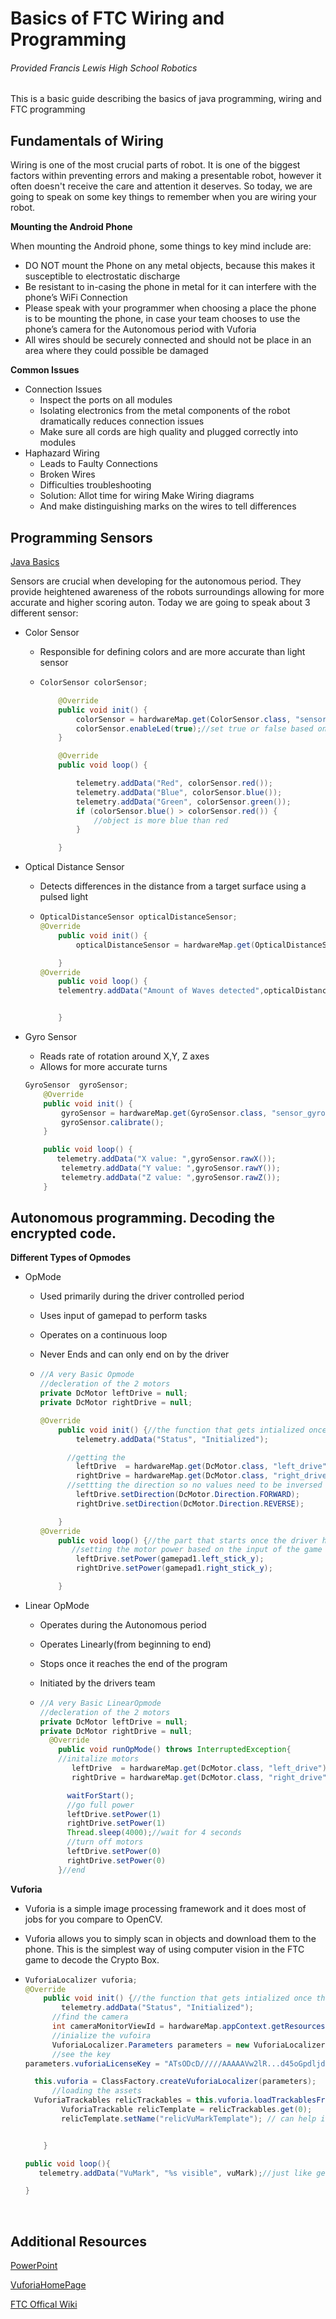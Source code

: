 # Basics of FTC Wiring and Programming

###### Provided Francis Lewis High School Robotics

This is a basic guide describing the  basics of java programming, wiring and FTC programming



## Fundamentals of Wiring

Wiring is one of the most crucial parts of robot. It is one of the biggest factors within preventing errors and making a presentable robot, however it often doesn't receive the care and attention it deserves. So today, we are going to speak on some key things to remember when you are wiring your robot. 	

**Mounting the Android Phone**

When mounting the Android phone, some things to key mind include are:

- DO NOT mount the Phone on any metal objects, because this makes it susceptible to electrostatic discharge
- Be resistant to in-casing the phone in metal for it can interfere with the phone’s WiFi Connection
- Please speak with your programmer when choosing a place the phone is to be mounting the phone, in case your team chooses to use the phone’s camera for the Autonomous period with Vuforia
- All wires should be securely connected and should not be place in an area where they could possible be damaged

**Common Issues**

- Connection Issues
  - Inspect the ports on all modules
  - Isolating electronics from the metal components of the robot dramatically reduces connection issues
  - Make sure all cords are high quality and plugged correctly into modules
- Haphazard Wiring
  - Leads to Faulty Connections
  - Broken Wires
  - Difficulties troubleshooting
  - Solution: Allot time for wiring Make Wiring diagrams
  - And make distinguishing marks on the wires to tell differences

## Programming Sensors

[Java Basics](https://github.com/Dr-D12345/FTCProgrammingandWiring/blob/master/bascis_in_java.md)

Sensors are crucial when developing for the autonomous period. They provide heightened awareness of the robots surroundings allowing for more accurate and higher scoring auton. Today we are going to speak about 3 different sensor:

- Color Sensor

  - Responsible for defining colors and are more accurate than light sensor

  - ```java
    ColorSensor colorSensor;

        @Override
        public void init() {
            colorSensor = hardwareMap.get(ColorSensor.class, "sensor_color");
            colorSensor.enableLed(true);//set true or false based on how much light the color sensor is receiveing
        }

        @Override
        public void loop() {

            telemetry.addData("Red", colorSensor.red());
            telemetry.addData("Blue", colorSensor.blue());
            telemetry.addData("Green", colorSensor.green());
            if (colorSensor.blue() > colorSensor.red()) {
                //object is more blue than red
            }

        }
    ```

- Optical Distance Sensor

  - Detects differences in the distance from a target surface using a pulsed light

  - ```java
    OpticalDistanceSensor opticalDistanceSensor;
    @Override
    	public void init() {
    		opticalDistanceSensor = hardwareMap.get(OpticalDistanceSensor.class, "sensor_ods");

        }
    @Override
        public void loop() {
        telementry.addData("Amount of Waves detected",opticalDistanceSensor.getLightDetected());


        }

    ```

- Gyro Sensor

  - Reads rate of rotation around X,Y, Z axes
  - Allows for more accurate turns

  ```java
  GyroSensor  gyroSensor;
      @Override
      public void init() {
          gyroSensor = hardwareMap.get(GyroSensor.class, "sensor_gyro");
          gyroSensor.calibrate();
      }

      public void loop() {
         telemetry.addData("X value: ",gyroSensor.rawX());
          telemetry.addData("Y value: ",gyroSensor.rawY());
          telemetry.addData("Z value: ",gyroSensor.rawZ());
      }
  ```

## Autonomous programming. Decoding the encrypted code.

**Different Types of Opmodes**

- OpMode

  - Used primarily during the driver controlled period

  - Uses input of gamepad to perform tasks

  - Operates on a continuous loop

  - Never Ends and can only end on by the driver

  - ```java
    //A very Basic Opmode
    //decleration of the 2 motors
    private DcMotor leftDrive = null;
    private DcMotor rightDrive = null;

    @Override
        public void init() {//the function that gets intialized once the driver hits init
            telemetry.addData("Status", "Initialized");

          //getting the
            leftDrive  = hardwareMap.get(DcMotor.class, "left_drive");
            rightDrive = hardwareMap.get(DcMotor.class, "right_drive");
          //settting the direction so no values need to be inversed
           	leftDrive.setDirection(DcMotor.Direction.FORWARD);
            rightDrive.setDirection(DcMotor.Direction.REVERSE);

        }
    @Override
        public void loop() {//the part that starts once the driver hits play
           //setting the motor power based on the input of the game pad
            leftDrive.setPower(gamepad1.left_stick_y);
            rightDrive.setPower(gamepad1.right_stick_y);

        }

    ```

- Linear OpMode

  - Operates during the Autonomous period

  - Operates Linearly(from beginning to end)

  - Stops once it reaches the end of the program

  - Initiated by the drivers team

  - ```java
    //A very Basic LinearOpmode
    //decleration of the 2 motors
    private DcMotor leftDrive = null;
    private DcMotor rightDrive = null;
      @Override
        public void runOpMode() throws InterruptedException{
    	//initalize motors
           leftDrive  = hardwareMap.get(DcMotor.class, "left_drive");
           rightDrive = hardwareMap.get(DcMotor.class, "right_drive");

          waitForStart();
          //go full power
          leftDrive.setPower(1)
          rightDrive.setPower(1)
          Thread.sleep(4000);//wait for 4 seconds
          //turn off motors
          leftDrive.setPower(0)
          rightDrive.setPower(0)
        }//end

    ```

**Vuforia**

- Vuforia is a simple image processing framework and it does most of jobs for you compare to OpenCV.


- Vuforia allows you to simply scan in objects and download them to the phone. This is the simplest way of using computer vision in the FTC game to decode the Crypto Box.

- ```java
  VuforiaLocalizer vuforia;
  @Override
      public void init() {//the function that gets intialized once the driver hits init
          telemetry.addData("Status", "Initialized");
        //find the camera
        int cameraMonitorViewId = hardwareMap.appContext.getResources().getIdentifier("cameraMonitorViewId", "id", hardwareMap.appContext.getPackageName());
        //inialize the vufoira
        VuforiaLocalizer.Parameters parameters = new VuforiaLocalizer.Parameters(cameraMonitorViewId);
        //see the key
  parameters.vuforiaLicenseKey = "ATsODcD/////AAAAAVw2lR...d45oGpdljdOh5LuFB9nDNfckoxb8COxKSFX";

    this.vuforia = ClassFactory.createVuforiaLocalizer(parameters);
        //loading the assets
    VuforiaTrackables relicTrackables = this.vuforia.loadTrackablesFromAsset("RelicVuMark");
          VuforiaTrackable relicTemplate = relicTrackables.get(0);
          relicTemplate.setName("relicVuMarkTemplate"); // can help in debugging; otherwise not necessary


      }

  public void loop(){
     telemetry.addData("VuMark", "%s visible", vuMark);//just like get the data from the cryptobox

  }
  ```

  ​

## Additional Resources

[PowerPoint](https://docs.google.com/presentation/d/14HG1e36PG30nOiCY_7Dr6g6dsKZz9uHJGXEXTaaPF9s/edit?usp=sharing)

[VuforiaHomePage](https://www.vuforia.com/)

[FTC Offical Wiki](https://github.com/ftctechnh/ftc_app/wiki)



  ​
